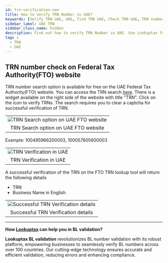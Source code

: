 ```yaml
---
id: trn-verification-uae
title: How to verify TRN Number in UAE?
keywords: [Verify TRN UAE, UAE, find TRN UAE, Check TRN UAE, TRN number, TRN, UAE, Dubai]
sidebar_label: UAE TRN 
sidebar_class_name: hidden
description: Find out how to verify TRN Number in UAE. Use Lookuptax for hassle-free validation of TRN Number in UAE.
tags : 
  - TRN
  - UAE
---
```


## TRN number check on Federal Tax Authority(FTO) website

TRN number search option is available for free on the UAE Federal Tax Authority(FTO) website. You can access the TRN search [here](https://tax.gov.ae/en/default.aspx). There is a widget available on the right side of the website with title "TRN". Click on the icon to verify TRNs. The search requires you to clear a captcha for successful verification of TRN. 

<table align="center" border="0px" border-color="#dedede"><tr><td>
  <img src="/docs/img/verify/trn-search.png" alt="TRN Search option on UAE FTO website" title="TRN Search option on UAE FTO website"/>
  </td></tr>
  <tr><td align="center">TRN Search option on UAE FTO website</td></tr>
</table>


Example: 100495966200003, 100057605600003


<table align="center" border="0px" border-color="#dedede"><tr><td>
  <img src="/docs/img/verify/trn-fto-uae.png" alt="TRN Verification in UAE" title="TRN Verification in UAE"/>
  </td></tr>
  <tr><td align="center">TRN Verification in UAE</td></tr>
</table>


A successful verification of the TRN on the FTO TRN lookup tool will return the following details

* TRN
* Business Name in English


<table align="center" border="0px" border-color="#dedede"><tr><td>
  <img src="/docs/img/verify/trn-results-uae.png" alt="Successful TRN Verification details" title="Successful TRN Verification details"/>
  </td></tr>
  <tr><td align="center">Successful TRN Verification details</td></tr>
</table>




----
**How [Lookuptax](https://lookuptax.com/) can help you in BL validation?**

**Lookuptax BL validation** revolutionizes BL number validation with its robust platform, empowering businesses to seamlessly verify BL numbers across over 100 countries. Our cutting-edge technology ensures accurate and efficient validation, reducing errors and enhancing compliance.
